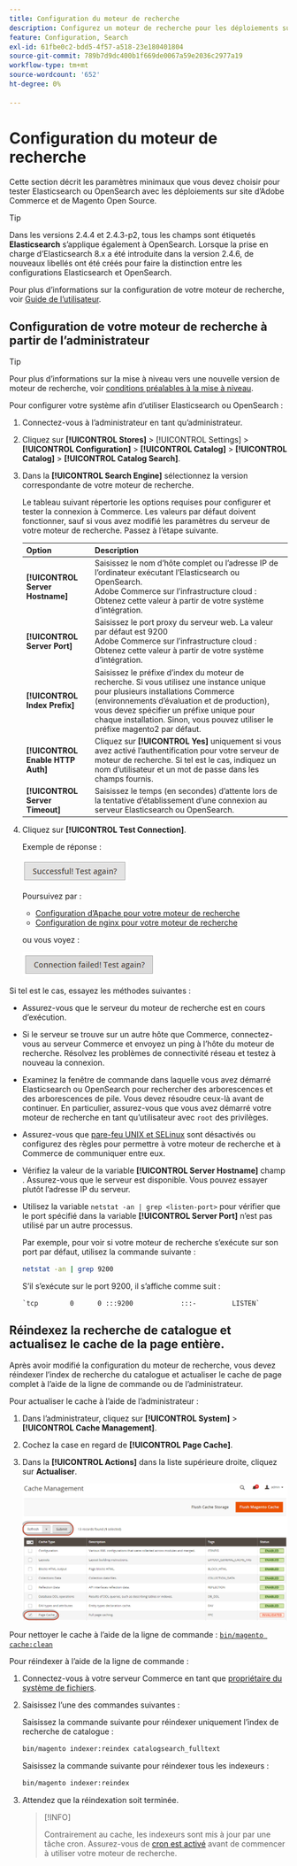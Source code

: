 ```yaml
---
title: Configuration du moteur de recherche
description: Configurez un moteur de recherche pour les déploiements sur site d’Adobe Commerce et de Magento Open Source.
feature: Configuration, Search
exl-id: 61fbe0c2-bdd5-4f57-a518-23e180401804
source-git-commit: 789b7d9dc400b1f669de0067a59e2036c2977a19
workflow-type: tm+mt
source-wordcount: '652'
ht-degree: 0%

---
```


# Configuration du moteur de recherche

Cette section décrit les paramètres minimaux que vous devez choisir pour tester Elasticsearch ou OpenSearch avec les déploiements sur site d’Adobe Commerce et de Magento Open Source.

>[!TIP]
>
>Dans les versions 2.4.4 et 2.4.3-p2, tous les champs sont étiquetés **Elasticsearch** s’applique également à OpenSearch.
>Lorsque la prise en charge d’Elasticsearch 8.x a été introduite dans la version 2.4.6, de nouveaux libellés ont été créés pour faire la distinction entre les configurations Elasticsearch et OpenSearch.

Pour plus d’informations sur la configuration de votre moteur de recherche, voir [Guide de l’utilisateur](https://experienceleague.adobe.com/docs/commerce-admin/catalog/catalog/search/search-configuration.html).

## Configuration de votre moteur de recherche à partir de l’administrateur

>[!TIP]
>
>Pour plus d’informations sur la mise à niveau vers une nouvelle version de moteur de recherche, voir [conditions préalables à la mise à niveau](../../upgrade/prepare/prerequisites.md).

Pour configurer votre système afin d’utiliser Elasticsearch ou OpenSearch :

1. Connectez-vous à l’administrateur en tant qu’administrateur.
1. Cliquez sur **[!UICONTROL Stores]** > [!UICONTROL Settings] > **[!UICONTROL Configuration]** > **[!UICONTROL Catalog]** > **[!UICONTROL Catalog]** > **[!UICONTROL Catalog Search]**.
1. Dans la **[!UICONTROL Search Engine]** sélectionnez la version correspondante de votre moteur de recherche.

   Le tableau suivant répertorie les options requises pour configurer et tester la connexion à Commerce. Les valeurs par défaut doivent fonctionner, sauf si vous avez modifié les paramètres du serveur de votre moteur de recherche. Passez à l’étape suivante.

   | Option | Description |
   |--- |--- |
   | **[!UICONTROL Server Hostname]** | Saisissez le nom d’hôte complet ou l’adresse IP de l’ordinateur exécutant l’Elasticsearch ou OpenSearch.<br>Adobe Commerce sur l’infrastructure cloud : Obtenez cette valeur à partir de votre système d’intégration. |
   | **[!UICONTROL Server Port]** | Saisissez le port proxy du serveur web. La valeur par défaut est 9200<br>Adobe Commerce sur l’infrastructure cloud : Obtenez cette valeur à partir de votre système d’intégration. |
   | **[!UICONTROL Index Prefix]** | Saisissez le préfixe d’index du moteur de recherche. Si vous utilisez une instance unique pour plusieurs installations Commerce (environnements d’évaluation et de production), vous devez spécifier un préfixe unique pour chaque installation. Sinon, vous pouvez utiliser le préfixe magento2 par défaut. |
   | **[!UICONTROL Enable HTTP Auth]** | Cliquez sur **[!UICONTROL Yes]** uniquement si vous avez activé l’authentification pour votre serveur de moteur de recherche. Si tel est le cas, indiquez un nom d’utilisateur et un mot de passe dans les champs fournis. |
   | **[!UICONTROL Server Timeout]** | Saisissez le temps (en secondes) d’attente lors de la tentative d’établissement d’une connexion au serveur Elasticsearch ou OpenSearch. |

1. Cliquez sur **[!UICONTROL Test Connection]**.

   Exemple de réponse :

   ![success](../../assets/configuration/elastic_test-success.png)

   Poursuivez par :

   - [Configuration d’Apache pour votre moteur de recherche](../../installation/prerequisites/search-engine/configure-apache.md)
   - [Configuration de nginx pour votre moteur de recherche](../../installation/prerequisites/search-engine/configure-nginx.md)

   ou vous voyez :

   ![failed](../../assets/configuration/elastic_test-fail.png)

Si tel est le cas, essayez les méthodes suivantes :

- Assurez-vous que le serveur du moteur de recherche est en cours d’exécution.
- Si le serveur se trouve sur un autre hôte que Commerce, connectez-vous au serveur Commerce et envoyez un ping à l’hôte du moteur de recherche. Résolvez les problèmes de connectivité réseau et testez à nouveau la connexion.
- Examinez la fenêtre de commande dans laquelle vous avez démarré Elasticsearch ou OpenSearch pour rechercher des arborescences et des arborescences de pile. Vous devez résoudre ceux-là avant de continuer. En particulier, assurez-vous que vous avez démarré votre moteur de recherche en tant qu’utilisateur avec `root` des privilèges.
- Assurez-vous que [pare-feu UNIX et SELinux](../../installation/prerequisites/search-engine/overview.md#firewall-and-selinux) sont désactivés ou configurez des règles pour permettre à votre moteur de recherche et à Commerce de communiquer entre eux.
- Vérifiez la valeur de la variable **[!UICONTROL Server Hostname]** champ . Assurez-vous que le serveur est disponible. Vous pouvez essayer plutôt l’adresse IP du serveur.
- Utilisez la variable `netstat -an | grep <listen-port>` pour vérifier que le port spécifié dans la variable **[!UICONTROL Server Port]** n’est pas utilisé par un autre processus.

   Par exemple, pour voir si votre moteur de recherche s’exécute sur son port par défaut, utilisez la commande suivante :

   ```bash
   netstat -an | grep 9200
   ```

   S’il s’exécute sur le port 9200, il s’affiche comme suit :

   ```terminal
   `tcp        0      0 :::9200            :::-         LISTEN`
   ```

## Réindexez la recherche de catalogue et actualisez le cache de la page entière.

Après avoir modifié la configuration du moteur de recherche, vous devez réindexer l’index de recherche du catalogue et actualiser le cache de page complet à l’aide de la ligne de commande ou de l’administrateur.

Pour actualiser le cache à l’aide de l’administrateur :

1. Dans l’administrateur, cliquez sur **[!UICONTROL System]** > **[!UICONTROL Cache Management]**.
1. Cochez la case en regard de **[!UICONTROL Page Cache]**.
1. Dans la **[!UICONTROL Actions]** dans la liste supérieure droite, cliquez sur **Actualiser**.

   ![gestion du cache](../../assets/configuration/refresh-cache.png)

Pour nettoyer le cache à l’aide de la ligne de commande : [`bin/magento cache:clean`](../cli/manage-cache.md#clean-and-flush-cache-types)

Pour réindexer à l’aide de la ligne de commande :

1. Connectez-vous à votre serveur Commerce en tant que [propriétaire du système de fichiers](../../installation/prerequisites/file-system/overview.md).
1. Saisissez l’une des commandes suivantes :

   Saisissez la commande suivante pour réindexer uniquement l’index de recherche de catalogue :

   ```bash
   bin/magento indexer:reindex catalogsearch_fulltext
   ```

   Saisissez la commande suivante pour réindexer tous les indexeurs :

   ```bash
   bin/magento indexer:reindex
   ```

1. Attendez que la réindexation soit terminée.

   >[!INFO]
   >
   >Contrairement au cache, les indexeurs sont mis à jour par une tâche cron. Assurez-vous de [cron est activé](../cli/configure-cron-jobs.md) avant de commencer à utiliser votre moteur de recherche.
